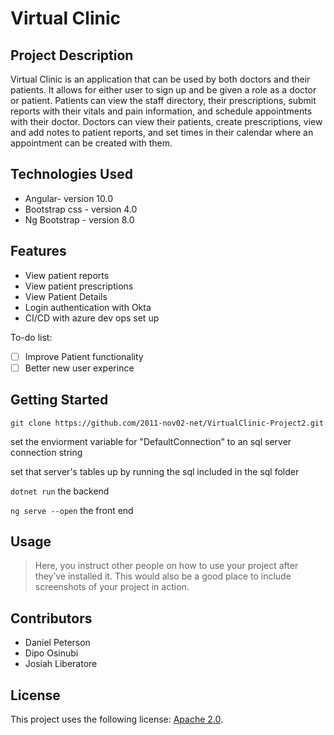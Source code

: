 # Virtual Clinic

## Project Description

Virtual Clinic is an application that can be used by both doctors and their patients. It allows for either user to sign up and be given a role as a doctor or patient. Patients can view the staff directory, their prescriptions, submit reports with their vitals and pain information, and schedule appointments with their doctor. Doctors can view their patients, create prescriptions, view and add notes to patient reports, and set times in their calendar where an appointment can be created with them.

## Technologies Used

* Angular- version 10.0
* Bootstrap css - version 4.0
* Ng Bootstrap - version 8.0

## Features

* View patient reports
* View patient prescriptions
* View Patient Details 
* Login authentication with Okta
* CI/CD with azure dev ops set up

To-do list:
- [ ] Improve Patient functionality
- [ ] Better new user experince

## Getting Started
   
`git clone https://github.com/2011-nov02-net/VirtualClinic-Project2.git`

set the enviorment variable for "DefaultConnection" to an sql server connection string

set that server's tables up by running the sql included in the sql folder

`dotnet run` the backend

`ng serve --open` the front end

## Usage

> Here, you instruct other people on how to use your project after they’ve installed it. This would also be a good place to include screenshots of your project in action.

## Contributors

- Daniel Peterson
- Dipo Osinubi
- Josiah Liberatore

## License

This project uses the following license: [Apache 2.0](https://github.com/2011-nov02-net/danielp-project1/blob/master/LICENSE).

